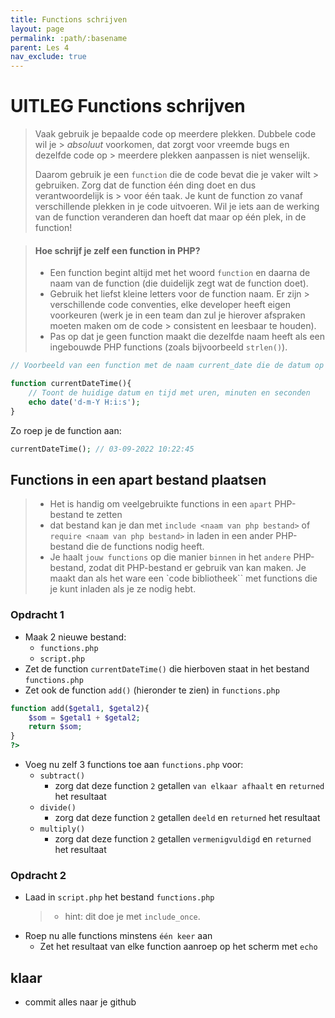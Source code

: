 ```yaml
---
title: Functions schrijven
layout: page 
permalink: :path/:basename 
parent: Les 4 
nav_exclude: true
---
```


# UITLEG Functions schrijven

> Vaak gebruik je bepaalde code op meerdere plekken. Dubbele code wil je > *absoluut* voorkomen, dat zorgt voor vreemde bugs en dezelfde code op > meerdere plekken aanpassen is niet wenselijk.
> 
> Daarom gebruik je een `function` die de code bevat die je vaker wilt > gebruiken. Zorg dat de function één ding doet en dus verantwoordelijk is > voor één taak.
> Je kunt de function zo vanaf verschillende plekken in je code uitvoeren.  Wil je iets aan de werking van de function veranderen dan hoeft dat maar  op één plek, in de function!

> #### Hoe schrijf je zelf een function in PHP?
> 
> - Een function begint altijd met het woord `function` en daarna de naam  van de function (die duidelijk zegt wat de function doet). 
> - Gebruik het liefst kleine letters voor de function naam. Er zijn > verschillende code conventies, elke developer heeft eigen voorkeuren (werk  je in een team dan zul je hierover afspraken moeten maken om de code > consistent en leesbaar te houden).
> - Pas op dat je geen function maakt die dezelfde naam heeft als een ingebouwde PHP functions (zoals bijvoorbeeld `strlen()`). 

```php
// Voorbeeld van een function met de naam current_date die de datum op het scherm zet

function currentDateTime(){
    // Toont de huidige datum en tijd met uren, minuten en seconden
    echo date('d-m-Y H:i:s');
}
```

Zo roep je de function aan:

```php
currentDateTime(); // 03-09-2022 10:22:45

```

## Functions in een apart bestand plaatsen

> - Het is handig om veelgebruikte functions in een `apart` PHP-bestand te zetten
> - dat bestand kan je dan met `include <naam van php bestand>` of `require <naam van php bestand>` in laden in een ander PHP-bestand die de functions nodig heeft.  
>- Je haalt `jouw functions` op die manier `binnen` in het `andere` PHP-bestand, zodat dit PHP-bestand er gebruik van kan maken. Je maakt dan als het ware een `code bibliotheek`` met functions die je kunt inladen als je ze nodig hebt.

### Opdracht 1

- Maak 2 nieuwe bestand:
    - `functions.php` 
    - `script.php`
- Zet de function `currentDateTime()` die hierboven staat in het bestand `functions.php`
- Zet ook de function `add()` (hieronder te zien) in `functions.php`

```php
function add($getal1, $getal2){
    $som = $getal1 + $getal2;
    return $som;
}
?>
```

- Voeg nu zelf 3 functions toe aan `functions.php` voor:
    - `subtract()`
        - zorg dat deze function `2` getallen `van elkaar afhaalt` en `returned` het resultaat
    - `divide()`
        - zorg dat deze function `2` getallen `deeld` en `returned` het resultaat
    - `multiply()` 
        - zorg dat deze function `2` getallen `vermenigvuldigd` en `returned` het resultaat

### Opdracht 2

- Laad in `script.php` het bestand `functions.php`
    > - hint: dit doe je met `include_once`.
- Roep nu alle functions minstens `één keer` aan
    - Zet het resultaat van elke function aanroep op het scherm met `echo`



## klaar
- commit alles naar je github


